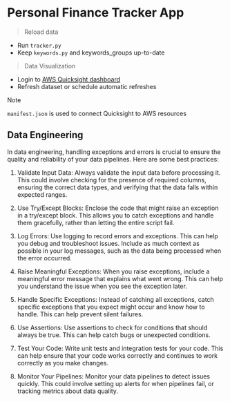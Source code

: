 # Personal Finance Tracker App

> Reload data 

- Run `tracker.py`
- Keep `keywords.py` and keywords_groups up-to-date 

>  Data Visualization

- Login to [AWS Quicksight dashboard](https://aws.amazon.com/QuickSight/)
- Refresh dataset or schedule automatic refreshes

> [!NOTE]
> `manifest.json` is used to connect Quicksight to AWS resources


## Data Engineering
In data engineering, handling exceptions and errors is crucial to ensure the quality and reliability of your data pipelines. Here are some best practices:

1. Validate Input Data: Always validate the input data before processing it. This could involve checking for the presence of required columns, ensuring the correct data types, and verifying that the data falls within expected ranges.

2. Use Try/Except Blocks: Enclose the code that might raise an exception in a try/except block. This allows you to catch exceptions and handle them gracefully, rather than letting the entire script fail.

3. Log Errors: Use logging to record errors and exceptions. This can help you debug and troubleshoot issues. Include as much context as possible in your log messages, such as the data being processed when the error occurred.

4. Raise Meaningful Exceptions: When you raise exceptions, include a meaningful error message that explains what went wrong. This can help you understand the issue when you see the exception later.

5. Handle Specific Exceptions: Instead of catching all exceptions, catch specific exceptions that you expect might occur and know how to handle. This can help prevent silent failures.

6. Use Assertions: Use assertions to check for conditions that should always be true. This can help catch bugs or unexpected conditions.

7. Test Your Code: Write unit tests and integration tests for your code. This can help ensure that your code works correctly and continues to work correctly as you make changes.

8. Monitor Your Pipelines: Monitor your data pipelines to detect issues quickly. This could involve setting up alerts for when pipelines fail, or tracking metrics about data quality.


